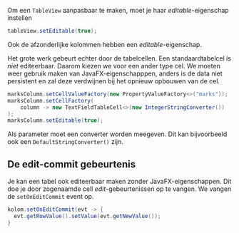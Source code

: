 Om een `TableView` aanpasbaar te maken, moet je haar _editable_-eigenschap instellen
```java
tableView.setEditable(true);
```
Ook de afzonderlijke kolommen hebben een _editable_-eigenschap.

Het grote werk gebeurt echter door de tabelcellen. Een standaardtabelcel is _niet_ editeerbaar. Daarom kiezen we voor een ander type cel. We moeten weer gebruik maken van JavaFX-eigenschapppen, anders is de data niet persistent en zal deze verdwijnen bij het opnieuw opbouwen van de cel. 

```java
marksColumn.setCellValueFactory(new PropertyValueFactory<>("marks"));
marksColumn.setCellFactory(
	column -> new TextFieldTableCell<>(new IntegerStringConverter())
);
marksColumn.setEditable(true);
```
Als parameter moet een converter worden meegeven. Dit kan bijvoorbeeld ook een `DefaultStringConverter()` zijn. 

## De edit-commit gebeurtenis
Je kan een tabel ook editeerbaar maken zonder JavaFX-eigenschappen. Dit doe je door zogenaamde cell _edit_-gebeurtenissen op te vangen. We vangen de `setOnEditCommit` event op.
```java
kolom.setOnEditCommit(evt -> {
  evt.getRowValue().setValue(evt.getNewValue());
}
```
